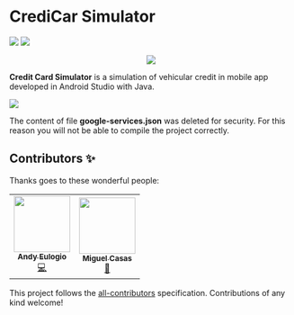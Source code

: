 # CrediCar Simulator

![](https://img.shields.io/badge/Made%20with-Android%20Studio-brightgreen) ![](https://img.shields.io/badge/Made%20with-Kotlin-orange)

<p align="center">
  <img src="https://imgur.com/ApdrbWu.png">
</p>

**Credit Card Simulator** is a simulation of vehicular credit in mobile app developed in Android Studio with Java.

![](https://i.imgur.com/MQKZq16.gif)

The content of file **google-services.json** was deleted for security. For this reason you will not be able to compile the project correctly.

## Contributors ✨

Thanks goes to these wonderful people:

<!-- ALL-CONTRIBUTORS-LIST:START - Do not remove or modify this section -->
<!-- prettier-ignore-start -->
<!-- markdownlint-disable -->
<table>
  <tr>
    <td align="center"><a href="https://www.andygeek.com/"><img src="https://avatars1.githubusercontent.com/u/34007326?v=4" width="100px;" alt=""/><br /><sub><b>Andy Eulogio</b></sub></a><br /><a href="https://github.com/andygeek/CreditCar_Simulator/commits?author=andygeek" title="Code">💻</a></td>
    <td align="center"><a href="https://github.com/0bsess"><img src="https://avatars3.githubusercontent.com/u/42263178?v=4" width="100px;" alt=""/><br /><sub><b>Miguel Casas</b></sub></a><br /><a href="#design-0bsess" title="Design">🎨</a></td>
  </tr>
</table>

<!-- markdownlint-enable -->
<!-- prettier-ignore-end -->
<!-- ALL-CONTRIBUTORS-LIST:END -->

This project follows the [all-contributors](https://github.com/all-contributors/all-contributors) specification. Contributions of any kind welcome!
